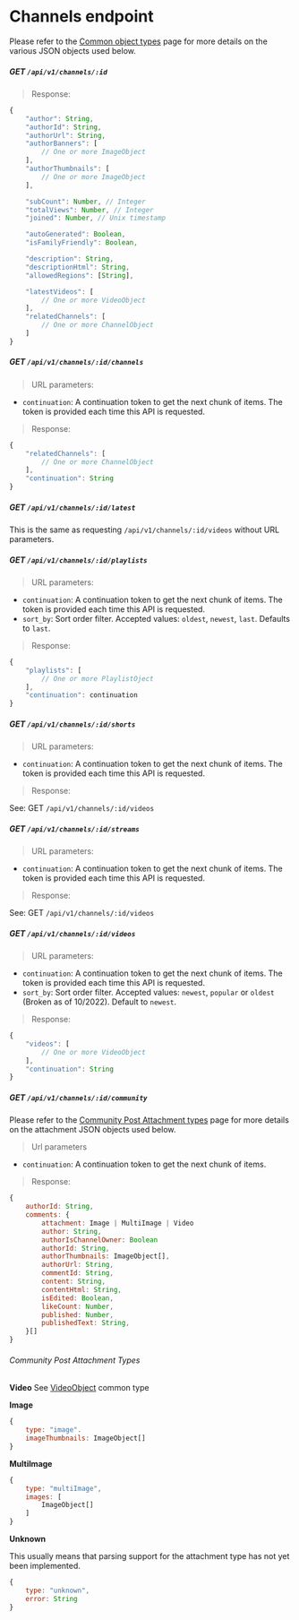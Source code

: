# Channels endpoint

Please refer to the [Common object types](./common_types.md) page for more
details on the various JSON objects used below.


##### GET `/api/v1/channels/:id`

> Response:

```javascript
{
	"author": String,
	"authorId": String,
	"authorUrl": String,
	"authorBanners": [
		// One or more ImageObject
	],
	"authorThumbnails": [
		// One or more ImageObject
	],

	"subCount": Number, // Integer
	"totalViews": Number, // Integer
	"joined": Number, // Unix timestamp

    "autoGenerated": Boolean,
    "isFamilyFriendly": Boolean,

    "description": String,
    "descriptionHtml": String,
	"allowedRegions": [String],

	"latestVideos": [
		// One or more VideoObject
	],
	"relatedChannels": [
		// One or more ChannelObject
	]
}
```


##### GET `/api/v1/channels/:id/channels`

> URL parameters:

* `continuation`: A continuation token to get the next chunk of items. The token is provided each time this API is requested.

> Response:

```javascript
{
	"relatedChannels": [
		// One or more ChannelObject
	],
	"continuation": String
}
```


##### GET `/api/v1/channels/:id/latest`

This is the same as requesting `/api/v1/channels/:id/videos` without URL parameters.


##### GET `/api/v1/channels/:id/playlists`

> URL parameters:

* `continuation`: A continuation token to get the next chunk of items. The token is provided each time this API is requested.
* `sort_by`: Sort order filter. Accepted values: `oldest`, `newest`, `last`. Defaults to `last`.

> Response:

```javascript
{
	"playlists": [
		// One or more PlaylistOject
	],
	"continuation": continuation
}
```


##### GET `/api/v1/channels/:id/shorts`

> URL parameters:

* `continuation`: A continuation token to get the next chunk of items. The token is provided each time this API is requested.

> Response:

See: GET `/api/v1/channels/:id/videos`


##### GET `/api/v1/channels/:id/streams`

> URL parameters:

* `continuation`: A continuation token to get the next chunk of items. The token is provided each time this API is requested.

> Response:

See: GET `/api/v1/channels/:id/videos`


##### GET `/api/v1/channels/:id/videos`

> URL parameters:

* `continuation`: A continuation token to get the next chunk of items. The token is provided each time this API is requested.
* `sort_by`: Sort order filter. Accepted values: `newest`, `popular` or `oldest` (Broken as of 10/2022). Default to `newest`.

> Response:

```javascript
{
	"videos": [
		// One or more VideoObject
	],
	"continuation": String
}
```

##### GET `/api/v1/channels/:id/community`

Please refer to the [Community Post Attachment types](./community_post_attachment_types.md) page for more details on the attachment JSON objects used below.

> Url parameters

* `continuation`: A continuation token to get the next chunk of items.

> Response:

```javascript
{
	authorId: String,
	comments: {
		attachment: Image | MultiImage | Video
		author: String,
		authorIsChannelOwner: Boolean
		authorId: String,
		authorThumbnails: ImageObject[],
		authorUrl: String,
		commentId: String,
		content: String,
		contentHtml: String,
		isEdited: Boolean,
		likeCount: Number,
		published: Number,
		publishedText: String,
	}[]
}
```
###### Community Post Attachment Types
__Video__ 
See [VideoObject](./common_types.md#videoobject) common type

__Image__

```javascript
{
    type: "image".
    imageThumbnails: ImageObject[]
}
```

__MultiImage__

```javascript
{
    type: "multiImage",
    images: [
        ImageObject[]
    ]
}
```

__Unknown__

This usually means that parsing support for the attachment type has not yet been implemented.

```javascript
{
    type: "unknown",
    error: String
}
```
